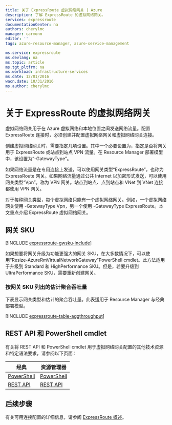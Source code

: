 ```yaml
---
title: 关于 ExpressRoute 虚拟网络网关 | Azure
description: 了解 ExpressRoute 的虚拟网络网关。
services: expressroute
documentationCenter: na
authors: cherylmc
manager: carmonm
editor: ''
tags: azure-resource-manager, azure-service-management

ms.service: expressroute
ms.devlang: na
ms.topic: article
ms.tgt_pltfrm: na
ms.workload: infrastructure-services
ms.date: 12/01/2016
wacn.date: 10/31/2016
ms.author: cherylmc
---
```


# 关于 ExpressRoute 的虚拟网络网关

虚拟网络网关用于在 Azure 虚拟网络和本地位置之间发送网络流量。配置 ExpressRoute 连接时，必须创建并配置虚拟网络网关和虚拟网络网关连接。

创建虚拟网络网关时，需要指定几项设置。其中一个必要设置为，指定是否将网关用于 ExpressRoute 或站点到站点 VPN 流量。在 Resource Manager 部署模型中，该设置为“-GatewayType”。

如果网络流量是在专用连接上发送，可以使用网关类型“ExpressRoute”，也称为 ExpressRoute 网关。如果网络流量通过公共 Internet 以加密形式发送，可以使用网关类型“Vpn”。称为 VPN 网关。站点到站点、点到站点和 VNet 到 VNet 连接都使用 VPN 网关。

对于每种网关类型，每个虚拟网络只能有一个虚拟网络网关。例如，一个虚拟网络网关使用 -GatewayType Vpn，另一个使用 -GatewayType ExpressRoute。本文重点介绍 ExpressRoute 虚拟网络网关。

## <a name="gwsku"></a>网关 SKU

[!INCLUDE [expressroute-gwsku-include](../../includes/expressroute-gwsku-include.md)]

如果想要将网关升级为功能更强大的网关 SKU，在大多数情况下，可以使用“Resize-AzureRmVirtualNetworkGateway”PowerShell cmdlet。此方法适用于升级到 Standard 和 HighPerformance SKU。但是，若要升级到 UltraPerformance SKU，需要重新创建网关。

###  <a name="aggthroughput"></a>按网关 SKU 列出的估计聚合吞吐量

下表显示网关类型和估计的聚合吞吐量。此表适用于 Resource Manager 与经典部署模型。

[!INCLUDE [expressroute-table-aggthroughput](../../includes/expressroute-table-aggtput-include.md)]

## <a name="resources"></a>REST API 和 PowerShell cmdlet

有关将 REST API 和 PowerShell cmdlet 用于虚拟网络网关配置的其他技术资源和特定语法要求，请参阅以下页面：

|**经典** | **资源管理器**|
|-----|----|
|[PowerShell](https://msdn.microsoft.com/zh-cn/library/mt270335.aspx)|[PowerShell](https://msdn.microsoft.com/zh-cn/library/mt163510.aspx)|
|[REST API](https://msdn.microsoft.com/zh-cn/library/jj154113.aspx)|[REST API](https://msdn.microsoft.com/zh-cn/library/mt163859.aspx)|

## 后续步骤

有关可用连接配置的详细信息，请参阅 [ExpressRoute 概述](./expressroute-introduction.md)。

<!---HONumber=Mooncake_1024_2016-->
